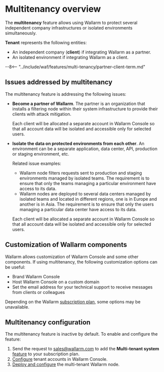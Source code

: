 # Multitenancy overview

The **multitenancy** feature allows using Wallarm to protect several independent company infrastructures or isolated environments simultaneously.

**Tenant** represents the following entities:

* An independent company (**client**) if integrating Wallarm as a partner.
* An isolated environment if integrating Wallarm as a client.

--8<-- "../include/waf/features/multi-tenancy/partner-client-term.md"

## Issues addressed by multitenancy

The multitenancy feature is addressing the following issues:

* **Become a partner of Wallarm**. The partner is an organization that installs a filtering node within their system infrastructure to provide their clients with attack mitigation.

    Each client will be allocated a separate account in Wallarm Console so that all account data will be isolated and accessible only for selected users.
* **Isolate the data on protected environments from each other**. An environment can be a separate application, data center, API, production or staging environment, etc.

    Related issue examples:

    * Wallarm node filters requests sent to production and staging environments managed by isolated teams. The requirement is to ensure that only the teams managing a particular environment have access to its data.
    * Wallarm nodes are deployed to several data centers managed by isolated teams and located in different regions, one is in Europe and another is in Asia. The requirement is to ensure that only the users managing a particular data center have access to its data.

    Each client will be allocated a separate account in Wallarm Console so that all account data will be isolated and accessible only for selected users.

## Customization of Wallarm components

Wallarm allows customization of Wallarm Console and some other components. If using multitenancy, the following customization options can be useful:

* Brand Wallarm Console
* Host Wallarm Console on a custom domain
* Set the email address for your technical support to receive messages from clients or colleagues

Depending on the Wallarm [subscription plan](../../about-wallarm/subscription-plans.md), some options may be unavailable.

## Multitenancy configuration

The multitenancy feature is inactive by default. To enable and configure the feature:

1. Send the request to [sales@wallarm.com](mailto:sales@wallarm.com) to add the **Multi-tenant system** [feature](../../about-wallarm/subscription-plans.md#features) to your subscription plan.
2. [Configure](configure-accounts.md) tenant accounts in Wallarm Console.
3. [Deploy and configure](deploy-multi-tenant-node.md) the multi-tenant Wallarm node.
